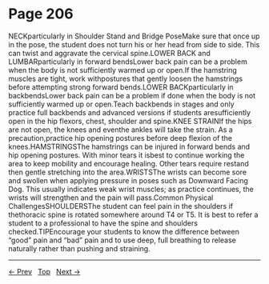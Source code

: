 # Page 206

NECKparticularly in Shoulder Stand and Bridge PoseMake sure that once up in the pose, the student does not turn his or her head from side to side. This can twist and aggravate the cervical spine.LOWER BACK and LUMBARparticularly in forward bendsLower back pain can be a problem when the body is not sufficiently warmed up or open.If the hamstring muscles are tight, work withpostures that gently loosen the hamstrings before attempting strong forward bends.LOWER BACKparticularly in backbendsLower back pain can be a problem if done when the body is not sufficiently warmed up or open.Teach backbends in stages and only practice full backbends and advanced versions if students aresufficiently open in the hip flexors, chest, shoulder and spine.KNEE STRAINIf the hips are not open, the knees and eventhe ankles will take the strain. As a precaution,practice hip opening postures before deep flexion of the knees.HAMSTRINGSThe hamstrings can be injured in forward bends and hip opening postures. With minor tears it isbest to continue working the area to keep mobility and encourage healing. Other tears require restand then gentle stretching into the area.WRISTSThe wrists can become sore and swollen when applying pressure in poses such as Downward Facing Dog. This usually indicates weak wrist muscles; as practice continues, the wrists will strengthen and the pain will pass.Common Physical ChallengesSHOULDERSThe student can feel pain in the shoulders if thethoracic spine is rotated somewhere around T4 or T5. It is best to refer a student to a professional to have the spine and shoulders checked.TIPEncourage your students to know the difference between “good” pain and “bad” pain and to use deep, full breathing to release naturally rather than pushing and straining.


---
[← Prev](/pages/page-205.md) &nbsp; [Top](/index.md) &nbsp; [Next →](/pages/page-207.md)
